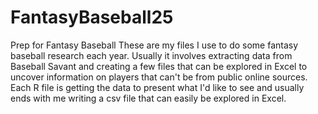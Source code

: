 # FantasyBaseball25
Prep for Fantasy Baseball
These are my files I use to do some fantasy baseball research each year. Usually it involves extracting data from Baseball Savant and creating a few files that can be explored in Excel to uncover information on players that can't be from public online sources. Each R file is getting the data to present what I'd like to see and usually ends with me writing a csv file that can easily be explored in Excel.
